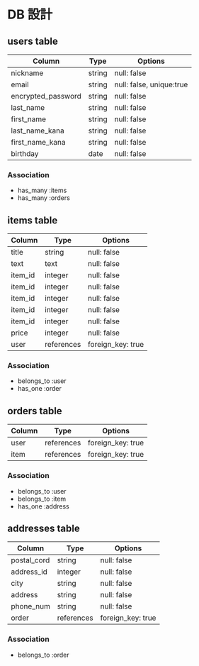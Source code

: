 # DB 設計

## users table

| Column               | Type        | Options                   |
|----------------------|-------------|---------------------------|
| nickname             | string      | null: false               |
| email                | string      | null: false, unique:true  |
| encrypted_password   | string      | null: false               |
| last_name            | string      | null: false               |
| first_name           | string      | null: false               |
| last_name_kana       | string      | null: false               |
| first_name_kana      | string      | null: false               |
| birthday             | date        | null: false               |

### Association

- has_many :items
- has_many :orders

## items table

| Column            | Type       | Options           |
|-------------------|------------|-------------------|
| title             | string     | null: false       |
| text              | text       | null: false       |
| item_id           | integer    | null: false       |
| item_id           | integer    | null: false       |
| item_id           | integer    | null: false       |
| item_id           | integer    | null: false       |
| item_id           | integer    | null: false       |
| price             | integer    | null: false       |
| user              | references | foreign_key: true |

### Association

- belongs_to :user
- has_one :order

## orders table

| Column          | Type       | Options           |
|-----------------|------------|-------------------|
| user            | references | foreign_key: true |
| item            | references | foreign_key: true |

### Association

- belongs_to :user
- belongs_to :item
- has_one :address

## addresses table

| Column          | Type       | Options           |
|-----------------|------------|-------------------|
| postal_cord     | string     | null: false       |
| address_id      | integer    | null: false       |
| city            | string     | null: false       |
| address         | string     | null: false       |
| phone_num       | string     | null: false       |
| order           | references | foreign_key: true |

### Association

- belongs_to :order